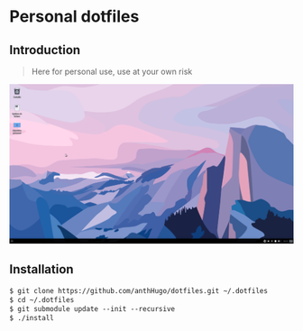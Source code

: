 # Personal dotfiles

## Introduction

> Here for personal use, use at your own risk

![Screenshot desktop](./screen.png)

## Installation

```
$ git clone https://github.com/anthHugo/dotfiles.git ~/.dotfiles
$ cd ~/.dotfiles
$ git submodule update --init --recursive
$ ./install
```